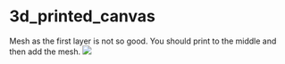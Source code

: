 # 3d_printed_canvas
Mesh as the first layer is not so good. You should print to the middle and then add the mesh.
<img src=IMG_20221127_114511.png>
